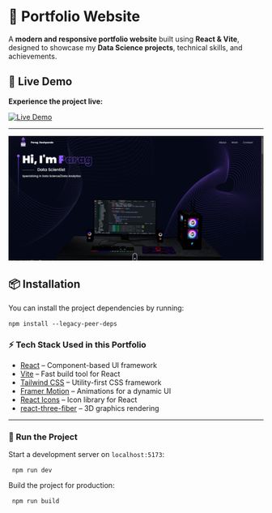 # 📌 Portfolio Website

A **modern and responsive portfolio website** built using **React & Vite**, designed to showcase my **Data Science projects**, technical skills, and achievements.

## 🚀 Live Demo

**Experience the project live:**  

<a href="https://parag-deshpande.vercel.app/" target="_blank">
  <img src="https://img.shields.io/badge/Live Demo-%230077B5?style=for-the-badge&logo=vercel&logoColor=white" alt="Live Demo">
</a>

---

![Project Screenshot](web.png)

## 📦 Installation

You can install the project dependencies by running:

```
npm install --legacy-peer-deps
```

### ⚡ Tech Stack Used in this Portfolio

- [React](https://reactjs.org/) – Component-based UI framework
- [Vite](https://vitejs.dev/) – Fast build tool for React
- [Tailwind CSS](https://tailwindcss.com/) – Utility-first CSS framework
- [Framer Motion](https://www.framer.com/motion/) – Animations for a dynamic UI
- [React Icons](https://react-icons.github.io/react-icons/) – Icon library for React
- [react-three-fiber](https://docs.pmnd.rs/react-three-fiber/getting-started/introduction) – 3D graphics rendering

---

### 🏃 Run the Project

Start a development server on `localhost:5173`:

```
 npm run dev
```

Build the project for production:

```
 npm run build
```

